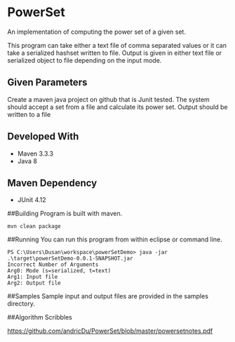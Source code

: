 # PowerSet
An implementation of computing the power set of a given set. 

This program can take either a text file of comma separated values or it can take a serialized hashset written to file. Output is given in either text file or serialized object to file depending on the input mode.

## Given Parameters
Create a maven java project on github that is Junit tested.  The system should accept a set from a file and calculate its power set. Output should be written to a file

## Developed With

* Maven 3.3.3
* Java 8

## Maven Dependency

* JUnit 4.12

##Building
Program is built with maven.

```
mvn clean package
```

##Running
You can run this program from within eclipse or command line.

```
PS C:\Users\Dusan\workspace\powerSetDemo> java -jar .\target\powerSetDemo-0.0.1-SNAPSHOT.jar
Incorrect Number of Arguments
Arg0: Mode (s=serialized, t=text)
Arg1: Input file
Arg2: Output file
```

##Samples
Sample input and output files are provided in the samples directory.

##Algorithm Scribbles

https://github.com/andricDu/PowerSet/blob/master/powersetnotes.pdf
